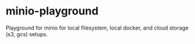 # minio-playground
Playground for minio for local filesystem, local docker, and cloud storage (s3, gcs) setups.
